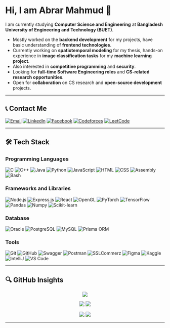 # Hi, I am Abrar Mahmud 👋

I am currently studying **Computer Science and Engineering** at **Bangladesh University of Engineering and Technology (BUET)**. 
  - Mostly worked on the **backend development** for my projects, have basic understanding of **frontend technologies**.
  - Currently working on **spatiotemporal modeling** for my thesis, hands-on experience in **image classification tasks** for my **machine learning project**.
  - Also interested in **competitive programming** and **security**.
  - Looking for **full-time Software Engineering roles** and **CS-related research opportunities**.
  - Open for **collaboration** on CS research and **open-source development** projects.

---

## 📞 Contact Me

<div align="left">
  <a href="mailto:piyal.abrarmahmud@gmail.com" target="_blank"><img src="https://img.icons8.com/color/48/000000/gmail.png" alt="Email"></a>
  <a href="https://www.linkedin.com/in/abrar-mahmud-1596621b2/" target="_blank"><img src="https://img.icons8.com/color/48/000000/linkedin.png" alt="LinkedIn"></a>
  <a href="https://www.facebook.com/abrar.mahmud.939350/" target="_blank"><img src="https://img.icons8.com/color/48/000000/facebook-new.png" alt="Facebook"></a>
  <a href="https://codeforces.com/profile/Ferb97" target="_blank"><img src="https://img.icons8.com/external-tal-revivo-shadow-tal-revivo/48/000000/external-codeforces-programming-competitions-and-contests-programming-community-logo-shadow-tal-revivo.png" alt="Codeforces"></a>
  <a href="https://leetcode.com/u/Ferb97/" target="_blank"><img src="https://img.icons8.com/external-tal-revivo-shadow-tal-revivo/48/000000/external-level-up-your-coding-skills-and-quickly-land-a-job-logo-shadow-tal-revivo.png" alt="LeetCode"></a>
</div>

---

## 🛠️ Tech Stack

### Programming Languages
![C](https://img.shields.io/badge/C-00599C?style=flat&logo=c&logoColor=white)
![C++](https://img.shields.io/badge/C++-00599C?style=flat&logo=c%2B%2B&logoColor=white)
![Java](https://img.shields.io/badge/Java-ED8B00?style=flat&logo=java&logoColor=white)
![Python](https://img.shields.io/badge/Python-3776AB?style=flat&logo=python&logoColor=white)
![JavaScript](https://img.shields.io/badge/JavaScript-F7DF1E?style=flat&logo=javascript&logoColor=black)
![HTML](https://img.shields.io/badge/HTML-E34F26?style=flat&logo=html5&logoColor=white)
![CSS](https://img.shields.io/badge/CSS-1572B6?style=flat&logo=css3&logoColor=white)
![Assembly](https://img.shields.io/badge/Assembly-6E6E6E?style=flat&logo=assembly&logoColor=white)
![Bash](https://img.shields.io/badge/Bash-4EAA25?style=flat&logo=gnubash&logoColor=white)


### Frameworks and Libraries
![Node.js](https://img.shields.io/badge/Node.js-339933?style=flat&logo=node.js&logoColor=white)
![Express.js](https://img.shields.io/badge/Express.js-000000?style=flat&logo=express&logoColor=white)
![React](https://img.shields.io/badge/React-61DAFB?style=flat&logo=react&logoColor=black)
![OpenGL](https://img.shields.io/badge/OpenGL-1C1C1C?style=flat&logo=opengl&logoColor=white)
![PyTorch](https://img.shields.io/badge/PyTorch-EE4C2C?style=flat&logo=pytorch&logoColor=white)
![TensorFlow](https://img.shields.io/badge/TensorFlow-FF6F00?style=flat&logo=tensorflow&logoColor=white)
![Pandas](https://img.shields.io/badge/Pandas-150458?style=flat&logo=pandas&logoColor=white)
![Numpy](https://img.shields.io/badge/NumPy-013243?style=flat&logo=numpy&logoColor=white)
![Scikit-learn](https://img.shields.io/badge/Scikit--learn-F7931E?style=flat&logo=scikit-learn&logoColor=white)


### Database
![Oracle](https://img.shields.io/badge/Oracle-F80000?style=flat&logo=oracle&logoColor=white)
![PostgreSQL](https://img.shields.io/badge/PostgreSQL-336791?style=flat&logo=postgresql&logoColor=white)
![MySQL](https://img.shields.io/badge/MySQL-4479A1?style=flat&logo=mysql&logoColor=white)
![Prisma ORM](https://img.shields.io/badge/Prisma-2D3748?style=flat&logo=prisma&logoColor=white)

### Tools
![Git](https://img.shields.io/badge/Git-F05032?style=flat&logo=git&logoColor=white)
![GitHub](https://img.shields.io/badge/GitHub-181717?style=flat&logo=github&logoColor=white)
![Swagger](https://img.shields.io/badge/Swagger-85B2B8?style=flat&logo=swagger&logoColor=white)
![Postman](https://img.shields.io/badge/Postman-FF6C37?style=flat&logo=postman&logoColor=white)
![SSLCommerz](https://img.shields.io/badge/SSLCommerz-1B3A4A?style=flat&logo=sslcommerz&logoColor=white)
![Figma](https://img.shields.io/badge/Figma-F24E1E?style=flat&logo=figma&logoColor=white)
![Kaggle](https://img.shields.io/badge/Kaggle-20BEFF?style=flat&logo=kaggle&logoColor=white)
![IntelliJ](https://img.shields.io/badge/IntelliJ_IDEA-000000?style=flat&logo=intellij-idea&logoColor=white)
![VS Code](https://img.shields.io/badge/VS_Code-007ACC?style=flat&logo=visual-studio-code&logoColor=white)

---

## 🔍 GitHub Insights

<div align="center">

![](http://github-profile-summary-cards.vercel.app/api/cards/profile-details?username=ferb97&theme=algolia)

![](http://github-profile-summary-cards.vercel.app/api/cards/repos-per-language?username=ferb97&theme=algolia) ![](http://github-profile-summary-cards.vercel.app/api/cards/most-commit-language?username=ferb97&theme=algolia)

![](http://github-profile-summary-cards.vercel.app/api/cards/stats?username=ferb97&theme=algolia) ![](http://github-profile-summary-cards.vercel.app/api/cards/productive-time?username=ferb97&theme=algolia&utcOffset=8)

</div>

---
